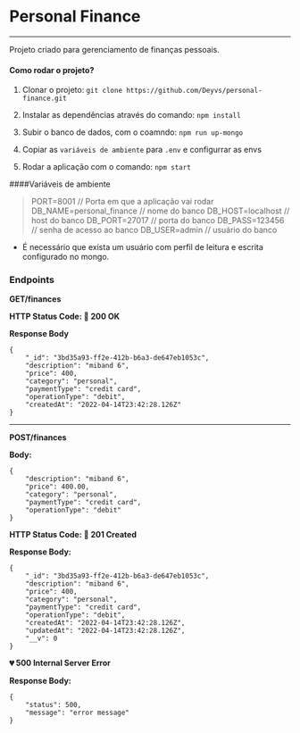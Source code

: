 # Personal Finance

***

Projeto criado para gerenciamento de finanças pessoais.

#### Como rodar o projeto?

1. Clonar o projeto: `git clone https://github.com/Deyvs/personal-finance.git`

2. Instalar as dependências através do comando: `npm install`

3. Subir o banco de dados, com o coamndo: `npm run up-mongo`

4. Copiar as `variáveis de ambiente` para `.env` e configurrar as envs

5. Rodar a aplicação com o comando: `npm start`

####Variáveis de ambiente

>PORT=8001 // Porta em que a aplicação vai rodar
DB_NAME=personal_finance // nome do banco
DB_HOST=localhost // host do banco
DB_PORT=27017 // porta do banco
DB_PASS=123456 // senha de acesso ao banco
DB_USER=admin // usuário do banco

- É necessário que exista  um usuário com perfil de leitura e escrita configurado no mongo.

### Endpoints

**GET/finances**

**HTTP Status Code: :green_heart: 200 OK**

**Response Body**

    {
        "_id": "3bd35a93-ff2e-412b-b6a3-de647eb1053c",
        "description": "miband 6",
        "price": 400,
        "category": "personal",
        "paymentType": "credit card",
        "operationType": "debit",
        "createdAt": "2022-04-14T23:42:28.126Z"
    }

***

**POST/finances**

**Body:**

    {  
        "description": "miband 6",
        "price": 400.00,
        "category": "personal",
        "paymentType": "credit card",
        "operationType": "debit"
    }

**HTTP Status Code: :green_heart: 201 Created**

**Response Body:**

    {
        "_id": "3bd35a93-ff2e-412b-b6a3-de647eb1053c",
        "description": "miband 6",
        "price": 400,
        "category": "personal",
        "paymentType": "credit card",
        "operationType": "debit",
        "createdAt": "2022-04-14T23:42:28.126Z",
        "updatedAt": "2022-04-14T23:42:28.126Z",
        "__v": 0
    }

**:broken_heart: 500 Internal Server Error**

**Response Body:**

    {
        "status": 500,
        "message": "error message"
    }

